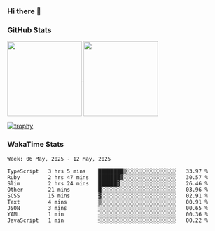 ### Hi there 👋

### GitHub Stats

<a href="https://github.com/anuraghazra/github-readme-stats">
  <img align="center" height="170px" src="https://github-readme-stats.vercel.app/api/top-langs/?username=tksfjt1024&layout=compact&count_private=true&show_icons=true&show_icons=true&theme=graywhite" />
</a>
<a href="https://github.com/anuraghazra/github-readme-stats">
  <img align="center" height="170px" src="https://github-readme-stats.vercel.app/api?username=tksfjt1024&count_private=true&show_icons=true&show_icons=true&theme=graywhite" />
</a>

[![trophy](https://github-profile-trophy.vercel.app/?username=tksfjt1024)](https://github.com/ryo-ma/github-profile-trophy)

### WakaTime Stats

<!--START_SECTION:waka-->
```text
Week: 06 May, 2025 - 12 May, 2025

TypeScript   3 hrs 5 mins    ████████▒░░░░░░░░░░░░░░░░   33.97 % 
Ruby         2 hrs 47 mins   ███████▓░░░░░░░░░░░░░░░░░   30.57 % 
Slim         2 hrs 24 mins   ██████▓░░░░░░░░░░░░░░░░░░   26.46 % 
Other        21 mins         █░░░░░░░░░░░░░░░░░░░░░░░░   03.96 % 
SCSS         15 mins         ▓░░░░░░░░░░░░░░░░░░░░░░░░   02.91 % 
Text         4 mins          ▒░░░░░░░░░░░░░░░░░░░░░░░░   00.91 % 
JSON         3 mins          ░░░░░░░░░░░░░░░░░░░░░░░░░   00.65 % 
YAML         1 min           ░░░░░░░░░░░░░░░░░░░░░░░░░   00.36 % 
JavaScript   1 min           ░░░░░░░░░░░░░░░░░░░░░░░░░   00.22 % 
```
<!--END_SECTION:waka-->

